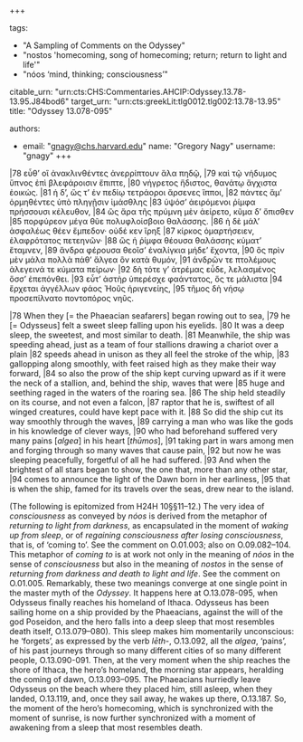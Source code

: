 +++

tags:
- "A Sampling of Comments on the Odyssey"
- "nostos &#39;homecoming, song of homecoming; return; return to light and life&#39;"
- "nóos ‘mind, thinking; consciousness’"

citable_urn: "urn:cts:CHS:Commentaries.AHCIP:Odyssey.13.78-13.95.J84bod6"
target_urn: "urn:cts:greekLit:tlg0012.tlg002:13.78-13.95"
title: "Odyssey 13.078-095"

authors:
- email: "gnagy@chs.harvard.edu"
  name: "Gregory Nagy"
  username: "gnagy"
+++

<p>|78 εὖθ’ οἳ ἀνακλινθέντες ἀνερρίπτουν ἅλα πηδῷ, |79 καὶ τῷ νήδυμος ὕπνος ἐπὶ βλεφάροισιν ἔπιπτε, |80 νήγρετος ἥδιστος, θανάτῳ ἄγχιστα ἐοικώς. |81 ἡ δ’, ὥς τ’ ἐν πεδίῳ τετράοροι ἄρσενες ἵπποι, |82 πάντες ἅμ’ ὁρμηθέντες ὑπὸ πληγῇσιν ἱμάσθλης |83 ὑψόσ’ ἀειρόμενοι ῥίμφα πρήσσουσι κέλευθον, |84 ὣς ἄρα τῆς πρύμνη μὲν ἀείρετο, κῦμα δ’ ὄπισθεν |85 πορφύρεον μέγα θῦε πολυφλοίσβοιο θαλάσσης. |86 ἡ δὲ μάλ’ ἀσφαλέως θέεν ἔμπεδον· οὐδέ κεν ἴρηξ |87 κίρκος ὁμαρτήσειεν, ἐλαφρότατος πετεηνῶν· |88 ὣς ἡ ῥίμφα θέουσα θαλάσσης κύματ’ ἔταμνεν, |89 ἄνδρα φέρουσα θεοῖσ’ ἐναλίγκια μήδε’ ἔχοντα, |90 ὃς πρὶν μὲν μάλα πολλὰ πάθ’ ἄλγεα ὃν κατὰ θυμόν, |91 ἀνδρῶν τε πτολέμους ἀλεγεινά τε κύματα πείρων· |92 δὴ τότε γ’ ἀτρέμας εὗδε, λελασμένος ὅσσ’ ἐπεπόνθει. |93 εὖτ’ ἀστὴρ ὑπερέσχε φαάντατος, ὅς τε μάλιστα |94 ἔρχεται ἀγγέλλων φάος Ἠοῦς ἠριγενείης, |95 τῆμος δὴ νήσῳ προσεπίλνατο ποντοπόρος νηῦς.</p><p>|78 When they [= the Phaeacian seafarers] began rowing out to sea, |79 he [= Odysseus] felt a sweet sleep falling upon his eyelids. |80 It was a deep sleep, the sweetest, and most similar to death. |81 Meanwhile, the ship was speeding ahead, just as a team of four stallions drawing a chariot over a plain |82 speeds ahead in unison as they all feel the stroke of the whip, |83 gallopping along smoothly, with feet raised high as they make their way forward, |84 so also the prow of the ship kept curving upward as if it were the neck of a stallion, and, behind the ship, waves that were |85 huge and seething raged in the waters of the roaring sea. |86 The ship held steadily on its course, and not even a falcon, |87 raptor that he is, swiftest of all winged creatures, could have kept pace with it. |88 So did the ship cut its way smoothly through the waves, |89 carrying a man who was like the gods in his knowledge of clever ways, |90 who had beforehand suffered very many pains [<em>algea</em>] in his heart [<em>thūmos</em>], |91 taking part in wars among men and forging through so many waves that cause pain, |92 but now he was sleeping peacefully, forgetful of all he had suffered. |93 And when the brightest of all stars began to show, the one that, more than any other star, |94 comes to announce the light of the Dawn born in her earliness, |95 that is when the ship, famed for its travels over the seas, drew near to the island.</p><p>(The following is epitomized from H24H 10§§11–12.) The very idea of <em>consciousness</em> as conveyed by <em>nóos</em> is derived from the metaphor of <em>returning to light from darkness</em>, as encapsulated in the moment of <em>waking up from sleep</em>, or of <em>regaining consciousness after losing consciousness</em>, that is, of ‘coming to’. See the comment on O.01.003; also on O.09.082–104. This metaphor of <em>coming to</em> is at work not only in the meaning of <em>nóos</em> in the sense of <em>consciousness</em> but also in the meaning of <em>nostos</em> in the sense of <em>returning from darkness and death to light and life</em>. See the comment on O.01.005. Remarkably, these two meanings converge at one single point in the master myth of the <em>Odyssey</em>. It happens here at O.13.078-095, when Odysseus finally reaches his homeland of Ithaca. Odysseus has been sailing home on a ship provided by the Phaeacians, against the will of the god Poseidon, and the hero falls into a deep sleep that most resembles death itself, O.13.079–080). This sleep makes him momentarily unconscious: he ‘forgets’, as expressed by the verb <em>lēth</em>-, O.13.092, all the <em>algea</em>, ‘pains’, of his past journeys through so many different cities of so many different people, O.13.090-091. Then, at the very moment when the ship reaches the shore of Ithaca, the hero’s homeland, the morning star appears, heralding the coming of dawn, O.13.093–095. The Phaeacians hurriedly leave Odysseus on the beach where they placed him, still asleep, when they landed, O.13.119, and, once they sail away, he wakes up there, O.13.187. So, the moment of the hero’s homecoming, which is synchronized with the moment of sunrise, is now further synchronized with a moment of awakening from a sleep that most resembles death.  </p>